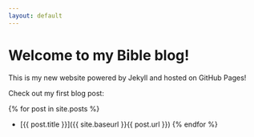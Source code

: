 ```yaml
---
layout: default
---
```


# Welcome to my Bible blog!

This is my new website powered by Jekyll and hosted on GitHub Pages!

Check out my first blog post:

{% for post in site.posts %}
  * [{{ post.title }}]({{ site.baseurl }}{{ post.url }})
{% endfor %}
